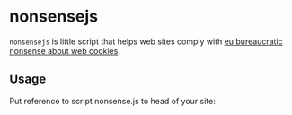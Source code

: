 # nonsensejs

`nonsensejs` is little script that helps web sites comply with [eu bureaucratic nonsense about web cookies](http://www.theeucookielaw.com/).

## Usage

Put reference to script nonsense.js to head of your site:

  <link rel="css" href="nonsense.css" />
  <script type="text/javascript" src="nonsense.js" />

Inside body create tag with id `nonsense_root`:

    <div id="nonsense_root"
         data-annoyer-enabled="yes">
       <div>
         This site wants to use cookies to improve user experience. Do you agree?     
         <button data-action='agree' class="nonsense-btn nonsense-yes">
           OK, no prob</button>
         <button data-action='refuse'class="nonsense-btn nonsense-no">
           No way!</button>
      </div>
    </div>

## Parameters

Optional parameters are passed via `data-` html5 attributes on `nonsense_root` element.

Recognised optional parameters are:

| Parameter | Default | Comment|
|---------- | ------- |--------|
| `data-cookie-name` | "nonsense" | Name of cookie to set. Cookie  will get value `agreed` or `disagree` according to users action.|
| `data-cookie-duration` | 356 * 30 | Validity period of cookie. Default is 30 years |
| `data-annoyer-enabled` | "yes" | If `yes`, annoyer will be launched every `data-annoyer-delay` miliseconds. |
| `data-annoyer-delay` | 15000 | Time among annoyer bursts in miliseconds. Default is every 15s |
| `data-on-previous-agree`| null | Global function that will be called if user agreed on terms. Typically one puts tracking initialisation code here. |
| `data-z-index`| 100 | z-index of nonsense_root element. Set higher if
necessary. |



## Minification

The source code is annotated with additional type information to help google closure compiler with
optimization.

To install google closure compiler, use `bower install`:

    bower install

And finally minify with google closure compiler:

    java -jar /bower_components/closure-compiler/compiler.jar \
           --output_wrapper "(function() {%output%})();" \
           --compilation_level=ADVANCED_OPTIMIZATIONS \
           --use_types_for_optimization js/nonsense.js \
           --js_output_file js/nonsense.min.js

To spare typing, there is a helper script named `minify.sh` which executes
all the necessary minification steps.
